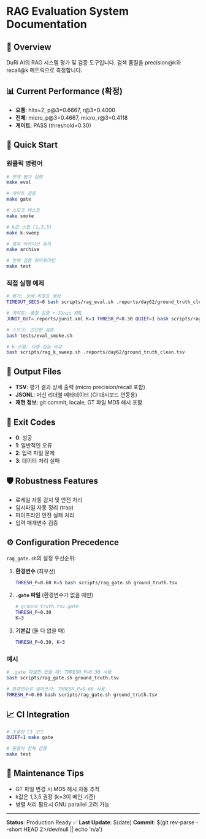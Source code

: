 # RAG Evaluation System Documentation

## 🎯 Overview

DuRi AI의 RAG 시스템 평가 및 검증 도구입니다. 검색 품질을 precision@k와 recall@k 메트릭으로 측정합니다.

## 📊 Current Performance (확정)

- **요통**: hits=2, p@3=0.6667, r@3=0.4000
- **전체**: micro_p@3=0.4667, micro_r@3=0.4118
- **게이트**: PASS (threshold=0.30)

## 🚀 Quick Start

### 원클릭 명령어
```bash
# 전체 평가 실행
make eval

# 게이트 검증
make gate

# 스모크 테스트
make smoke

# k값 스윕 (1,3,5)
make k-sweep

# 결과 아카이브 유지
make archive

# 전체 검증 파이프라인
make test
```

### 직접 실행 예제
```bash
# 평가: 상세 리포트 생성
TIMEOUT_SECS=8 bash scripts/rag_eval.sh .reports/day62/ground_truth_clean.tsv

# 게이트: 품질 검증 + JUnit XML
JUNIT_OUT=.reports/junit.xml K=3 THRESH_P=0.30 QUIET=1 bash scripts/rag_gate.sh .reports/day62/ground_truth_clean.tsv

# 스모크: 간단한 검증
bash tests/eval_smoke.sh

# k-스윕: 다중 성능 비교
bash scripts/rag_k_sweep.sh .reports/day62/ground_truth_clean.tsv
```

## 📁 Output Files

- **TSV**: 평가 결과 상세 출력 (micro precision/recall 포함)
- **JSONL**: 머신 리더블 메타데이터 (CI 대시보드 연동용)
- **재현 정보**: git commit, locale, GT 파일 MD5 해시 포함

## 🔧 Exit Codes

- **0**: 성공
- **1**: 일반적인 오류
- **2**: 입력 파일 문제
- **3**: 데이터 처리 실패

## 🛡️ Robustness Features

- 로케일 자동 감지 및 안전 처리
- 임시파일 자동 정리 (trap)
- 파이프라인 안전 실패 처리
- 입력 매개변수 검증

## ⚙️ Configuration Precedence

`rag_gate.sh`의 설정 우선순위:

1. **환경변수** (최우선)
   ```bash
   THRESH_P=0.60 K=5 bash scripts/rag_gate.sh ground_truth.tsv
   ```

2. **`.gate` 파일** (환경변수가 없을 때만)
   ```bash
   # ground_truth.tsv.gate
   THRESH_P=0.30
   K=3
   ```

3. **기본값** (둘 다 없을 때)
   ```bash
   THRESH_P=0.30, K=3
   ```

### 예시
```bash
# .gate 파일만 있을 때: THRESH_P=0.30 사용
bash scripts/rag_gate.sh ground_truth.tsv

# 환경변수로 덮어쓰기: THRESH_P=0.60 사용
THRESH_P=0.60 bash scripts/rag_gate.sh ground_truth.tsv
```

## 📈 CI Integration

```bash
# 조용한 CI 모드
QUIET=1 make gate

# 원클릭 전체 검증
make test
```

## 🔄 Maintenance Tips

- GT 파일 변경 시 MD5 해시 자동 추적
- k값은 1,3,5 권장 (k=3이 메인 기준)
- 병렬 처리 필요시 GNU parallel 고려 가능

---

**Status**: Production Ready ✅
**Last Update**: $(date)
**Commit**: $(git rev-parse --short HEAD 2>/dev/null || echo 'n/a')
